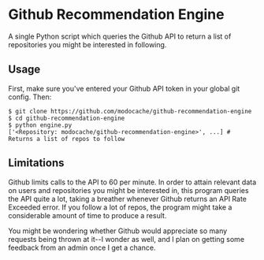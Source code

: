# Github Recommendation Engine

A single Python script which queries the Github API
to return a list of repositories you might be interested
in following.

## Usage

First, make sure you've entered your Github API token in
your global git config. Then:

    $ git clone https://github.com/modocache/github-recommendation-engine
    $ cd github-recommendation-engine
    $ python engine.py
    ['<Repository: modocache/github-recommendation-engine>', ...] # Returns a list of repos to follow

## Limitations

Github limits calls to the API to 60 per minute. In order to
attain relevant data on users and repositories you might be
interested in, this program queries the API quite a lot, taking
a breather whenever Github returns an API Rate Exceeded error.
If you follow a lot of repos, the program might take a considerable
amount of time to produce a result.

You might be wondering whether Github would appreciate so many
requests being thrown at it--I wonder as well, and I plan on
getting some feedback from an admin once I get a chance.

